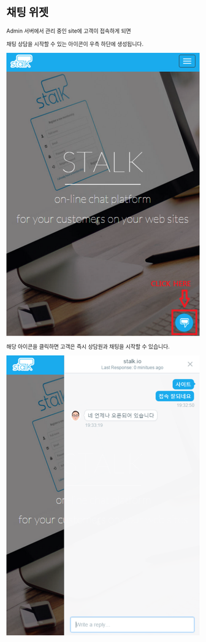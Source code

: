 채팅 위젯
======================

Admin 서버에서 관리 중인 site에 고객이 접속하게 되면

채팅 상담을 시작할 수 있는 아이콘이 우측 하단에 생성됩니다.

![widget_ready](images/widget_ready.png)


해당 아이콘을 클릭하면 고객은 즉시 상담원과 채팅을 시작할 수 있습니다.

![widget_start](images/widget_start.png)